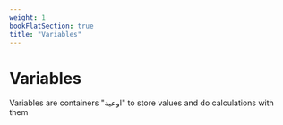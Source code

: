 ```yaml
---
weight: 1
bookFlatSection: true
title: "Variables"
---
```


# Variables



Variables are containers "اوعية" to store values and do calculations with them